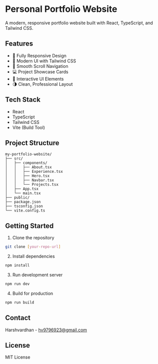 # Personal Portfolio Website

A modern, responsive portfolio website built with React, TypeScript, and Tailwind CSS.

## Features

- 📱 Fully Responsive Design
- 🎨 Modern UI with Tailwind CSS
- 🚀 Smooth Scroll Navigation
- 💻 Project Showcase Cards
- 🎯 Interactive UI Elements
- 🌗 Clean, Professional Layout

## Tech Stack

- React
- TypeScript
- Tailwind CSS
- Vite (Build Tool)

## Project Structure

```
my-portfolio-website/
├── src/
│   ├── components/
│   │   ├── About.tsx
│   │   ├── Experience.tsx
│   │   ├── Hero.tsx
│   │   ├── Navbar.tsx
│   │   └── Projects.tsx
│   ├── App.tsx
│   └── main.tsx
├── public/
├── package.json
├── tsconfig.json
└── vite.config.ts
```

## Getting Started

1. Clone the repository
```bash
git clone [your-repo-url]
```

2. Install dependencies
```bash
npm install
```

3. Run development server
```bash
npm run dev
```

4. Build for production
```bash
npm run build
```

## Contact

Harshvardhan - hv9796923@gmail.com

## License

MIT License
